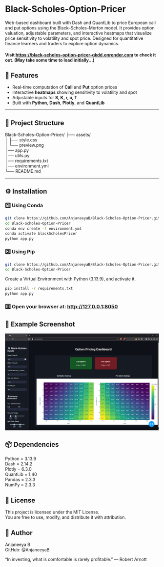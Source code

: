 # Black-Scholes-Option-Pricer
Web-based dashboard built with Dash and QuantLib to price European call and put options using the Black–Scholes–Merton model. It provides option valuation, adjustable parameters, and interactive heatmaps that visualize price sensitivity to volatility and spot price. Designed for quantitative finance learners and traders to explore option dynamics.  

#### Visit https://black-scholes-option-pricer-gkdd.onrender.com to check it out. (May take some time to load initially...)

## 🚀 Features
- Real-time computation of **Call** and **Put** option prices  
- Interactive **heatmaps** showing sensitivity to volatility and spot  
- Adjustable inputs for **S, K, r, σ, T**  
- Built with **Python**, **Dash**, **Plotly**, and **QuantLib**

---

## 📁 Project Structure
Black-Scholes-Option-Pricer/
├── assets/  
│ ├── style.css  
│ └── preview.png  
│── app.py  
│── utils.py  
│── requirements.txt  
│── environment.yml  
└── README.md  
  
---  
  
## ⚙️ Installation  

### 1️⃣ Using Conda
```bash
git clone https://github.com/AnjaneeyaB/Black-Scholes-Option-Pricer.git
cd Black-Scholes-Option-Pricer
conda env create -f environment.yml
conda activate blackScholesPricer
python app.py
```
  
### 2️⃣ Using Pip
```bash
git clone https://github.com/AnjaneeyaB/Black-Scholes-Option-Pricer.git
cd Black-Scholes-Option-Pricer
```
Create a Virtual Environment with Python (3.13.9), and activate it.
```bash
pip install -r requirements.txt
python app.py
```

### 3️⃣ Open your browser at: http://127.0.0.1:8050  

## 
## 📸 Example Screenshot  
![App Preview](assets/preview.png)  
    
## 📦 Dependencies  
  Python = 3.13.9    
  Dash = 2.14.2  
  Plotly = 6.3.0  
  QuantLib = 1.40  
  Pandas = 2.3.3  
  NumPy = 2.3.3  
  
## 📜 License  
  
This project is licensed under the MIT License.  
You are free to use, modify, and distribute it with attribution.
    
## 👤 Author  
  
Anjaneeya B  
GitHub: @AnjaneeyaB  
  
“In investing, what is comfortable is rarely profitable.” — Robert Arnott


